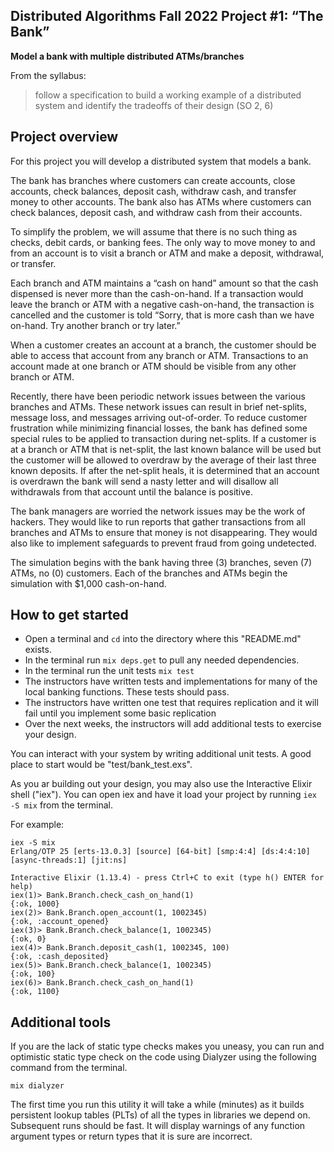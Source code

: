 ## Distributed Algorithms Fall 2022 Project #1: “The Bank”

**Model a bank with multiple distributed ATMs/branches**

From the syllabus:

> follow a specification to build a working example of a distributed system and identify the tradeoffs of their design (SO 2, 6)

## Project overview

For this project you will develop a distributed system that models a bank.

The bank has branches where customers can create accounts, close accounts, check balances, deposit cash, withdraw cash, and transfer money to other accounts. The bank also has ATMs where customers can check balances, deposit cash, and withdraw cash from their accounts. 

To simplify the problem, we will assume that there is no such thing as checks, debit cards, or banking fees. The only way to move money to and from an account is to visit a branch or ATM and make a deposit, withdrawal, or transfer. 

Each branch and ATM maintains a “cash on hand” amount so that the cash dispensed is never more than the cash-on-hand. If a transaction would leave the branch or ATM with a negative cash-on-hand, the transaction is cancelled and the customer is told “Sorry, that is more cash than we have on-hand. Try another branch or try later.”

When a customer creates an account at a branch, the customer should be able to access that account from any branch or ATM. Transactions to an account made at one branch or ATM should be visible from any other branch or ATM. 

Recently, there have been periodic network issues between the various branches and ATMs. These network issues can result in brief net-splits, message loss, and messages arriving out-of-order. To reduce customer frustration while minimizing financial losses, the bank has defined some special rules to be applied to transaction during net-splits. If a customer is at a branch or ATM that is net-split, the last known balance will be used but the customer will be allowed to overdraw by the average of their last three known deposits. If after the net-split heals, it is determined that an account is overdrawn the bank will send a nasty letter and will disallow all withdrawals from that account until the balance is positive.

The bank managers are worried the network issues may be the work of hackers. They would like to run reports that gather transactions from all branches and ATMs to ensure that money is not disappearing. They would also like to implement safeguards to prevent fraud from going undetected.

The simulation begins with the bank having three (3) branches, seven (7) ATMs, no (0) customers. Each of the branches and ATMs begin the simulation with $1,000 cash-on-hand.


## How to get started

* Open a terminal and `cd` into the directory where this "README.md" exists.
* In the terminal run `mix deps.get` to pull any needed dependencies.
* In the terminal run the unit tests `mix test`
* The instructors have written tests and implementations for many of the local banking functions. These tests should pass.
* The instructors have written one test that requires replication and it will fail until you implement some basic replication
* Over the next weeks, the instructors will add additional tests to exercise your design.


You can interact with your system by writing additional unit tests. A good place to start would be "test/bank_test.exs". 

As you ar building out your design, you may also use the Interactive Elixir shell ("iex"). You can open iex and have it load your project by running `iex -S mix` from the terminal.

For example:

```
iex -S mix
Erlang/OTP 25 [erts-13.0.3] [source] [64-bit] [smp:4:4] [ds:4:4:10] [async-threads:1] [jit:ns]

Interactive Elixir (1.13.4) - press Ctrl+C to exit (type h() ENTER for help)
iex(1)> Bank.Branch.check_cash_on_hand(1)
{:ok, 1000}
iex(2)> Bank.Branch.open_account(1, 1002345)      
{:ok, :account_opened}
iex(3)> Bank.Branch.check_balance(1, 1002345)
{:ok, 0}
iex(4)> Bank.Branch.deposit_cash(1, 1002345, 100)
{:ok, :cash_deposited}
iex(5)> Bank.Branch.check_balance(1, 1002345)    
{:ok, 100}
iex(6)> Bank.Branch.check_cash_on_hand(1)        
{:ok, 1100}
```


## Additional tools

If you are the lack of static type checks makes you uneasy, you can run 
and optimistic static type check on the code using Dialyzer using the following
command from the terminal.

```
mix dialyzer
```

The first time you run this utility it will take a while (minutes) as it builds 
persistent lookup tables (PLTs) of all the types in libraries we depend on. 
Subsequent runs should be fast. It will display warnings of any function argument 
types or return types that it is sure are incorrect.
